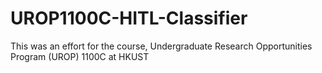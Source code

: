 # UROP1100C-HITL-Classifier
This was an effort for the course, Undergraduate Research Opportunities Program (UROP) 1100C at HKUST
